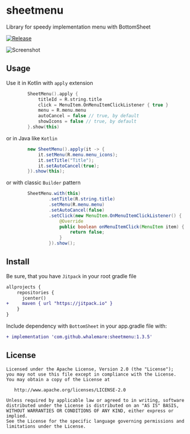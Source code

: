 # sheetmenu
Library for speedy implementation menu with BottomSheet

[![Release](https://jitpack.io/v/whalemare/sheetmenu.svg)](https://jitpack.io/#whalemare/sheetmenu)

![Screenshot](screens/1.3.3.gif)

Usage
-----

Use it in Kotlin with `apply` extension

```kotlin
        SheetMenu().apply {
            titleId = R.string.title
            click = MenuItem.OnMenuItemClickListener { true }
            menu = R.menu.menu
            autoCancel = false // true, by default
            showIcons = false // true, by default
        }.show(this)
```

or in Java like `Kotlin`

```java
        new SheetMenu().apply(it -> {
            it.setMenu(R.menu.menu_icons);
            it.setTitle("Title");
            it.setAutoCancel(true); 
        }).show(this);
```

or with classic `Builder` pattern 

```java
        SheetMenu.with(this)
                .setTitle(R.string.title)
                .setMenu(R.menu.menu)
                .setAutoCancel(false)
                .setClick(new MenuItem.OnMenuItemClickListener() {
                    @Override
                    public boolean onMenuItemClick(MenuItem item) {
                        return false;
                    }
                }).show();
```

Install
-------

Be sure, that you have `Jitpack` in your root gradle file

```diff
allprojects {
    repositories {
      jcenter()
+     maven { url "https://jitpack.io" }
    }
}
```

Include dependency with `BottomSheet` in your app.gradle file with:

```diff
+ implementation 'com.github.whalemare:sheetmenu:1.3.5'
```


License
-------

    Licensed under the Apache License, Version 2.0 (the "License");
    you may not use this file except in compliance with the License.
    You may obtain a copy of the License at

       http://www.apache.org/licenses/LICENSE-2.0

    Unless required by applicable law or agreed to in writing, software
    distributed under the License is distributed on an "AS IS" BASIS,
    WITHOUT WARRANTIES OR CONDITIONS OF ANY KIND, either express or implied.
    See the License for the specific language governing permissions and
    limitations under the License.
